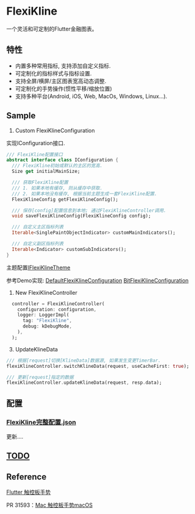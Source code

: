 # FlexiKline

一个灵活和可定制的Flutter金融图表。

## 特性

+ 内置多种常用指标, 支持添加自定义指标.
+ 可定制化的指标样式与指标设置.
+ 支持全屏/横屏/主区图表宽高动态调整.
+ 可定制化的手势操作(惯性平移/缩放位置)
+ 支持多种平台(Android, iOS, Web, MacOs, Windows, Linux...).


## Sample

1. Custom FlexiKlineConfiguration

实现IConfiguration接口.
```dart
/// FlexiKline配置接口
abstract interface class IConfiguration {
  /// FlexiKline初始或默认的主区的宽高.
  Size get initialMainSize;

  /// 获取FlexiKline配置
  /// 1. 如果本地有缓存, 则从缓存中获取.
  /// 2. 如果本地没有缓存, 根据当前主题生成一套FlexiKline配置.
  FlexiKlineConfig getFlexiKlineConfig();

  /// 保存[config]配置信息到本地; 通过FlexiKlineController调用.
  void saveFlexiKlineConfig(FlexiKlineConfig config);

  /// 自定义主区指标列表
  Iterable<SinglePaintObjectIndicator> customMainIndicators();

  /// 自定义副区指标列表
  Iterable<Indicator> customSubIndicators();
}
```
主题配置[IFlexiKlineTheme](https://github.com/FlexiKline/FlexiKline/blob/main/lib/src/framework/configuration.dart#L24)

参考Demo实现:
[DefaultFlexiKlineConfiguration](https://github.com/FlexiKline/FlexiKline/blob/main/example/lib/src/providers/default_kline_config.dart#L120) 
[BitFlexiKlineConfiguration](https://github.com/FlexiKline/FlexiKline/blob/main/example/lib/src/providers/bit_kline_config.dart#L163)


1. New FlexiKlineController

```dart
  controller = FlexiKlineController(
    configuration: configuration,
    logger: LoggerImpl(
      tag: "FlexiKline",
      debug: kDebugMode,
    ),
  );
```

3. UpdateKlineData
```dart
/// 根据[request]切换[KlineData]数据源, 如果发生变更TimerBar.
flexiKlineController.switchKlineData(request, useCacheFirst: true);

/// 更新[request]指定的数据
flexiKlineController.updateKlineData(request, resp.data);
```

## 配置

### [FlexiKline完整配置.json](./doc/default_flexi_kline_configuration.json)

更新....


## [TODO](./TODO.md)

## Reference

[Flutter 触控板手势](https://docs.google.com/document/d/1oRvebwjpsC3KlxN1gOYnEdxtNpQDYpPtUFAkmTUe-K8/edit?resourcekey=0-pt4_T7uggSTrsq2gWeGsYQ)

PR 31593：[Mac 触控板手势macOS](https://github.com/flutter/engine/pull/31593)